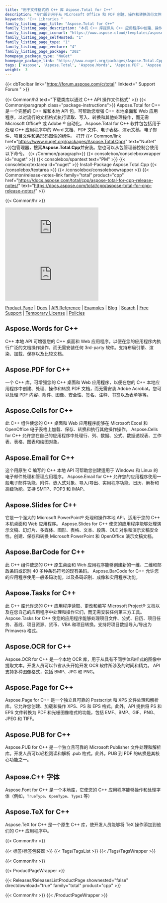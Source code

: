 ```yaml
---
title: "用于文件格式的 C++ 库 Aspose.Total for C++"
description: "专门设计用于从 Microsoft Office 和 PDF 创建、操作和转换流行文件格式的 C++ 库套件，无需 Office 或 Adobe 自动化。 C++ API 包还包括一个专门的库，用于从图像中生成和识别条形码标签。"
keywords: "C++ Libraries "
family_listing_page_title: "Aspose.Total for C++"
family_listing_page_description: "本机 C++ 库提供从 C++ 应用程序中创建、操作、转换或呈现 Excel 电子表格、PowerPoint 演示文稿、电子邮件消息和 PDF 文件的能力。它还提供通过独立的 C++ OCR 库以及条形码生成和识别从图像中提取文本的能力。"
family_listing_page_iconurl: "https://www.aspose.cloud/templates/aspose/App_Themes/V3/images/total/272x272/aspose_total-for-cpp.png"
family_listing_page_selfHosted: "1"
family_listing_page_type: "1"
family_listing_page_venture: "4"
family_listing_page_package: "202"
homepage_package_type: "NuGet"
homepage_package_link: "https://www.nuget.org/packages/Aspose.Total.Cpp/"
tags: ['Aspose', 'Aspose.Total', 'Aspose.Words', 'Aspose.PDF', 'Aspose.Cells', 'Aspose.Email', 'Aspose.Slides', 'Aspose.BarCode', 'Aspose.Tasks', 'Aspose.OCR', 'Aspose.Page', 'Aspose.PUB', 'Aspose.Font', 'C++', 'CPP', 'Conholdate', 'Conholdate.Total']
weight:  3
---
```


{{< dbToolbar link="https://forum.aspose.com/c/total" linktext=" Support Forum " >}}

{{< Common/h3 text="下载类库以通过 C++ API 操作文件格式"  >}}
{{< Common/paragraph class="package-instructions">}}
Aspose.Total for C++ 是一个完整的 C++ 库和本地 API 包，可帮助您增强 C++ 本地桌面和 Web 应用程序，以对流行的文档格式执行读取、写入、转换和其他处理操作，而无需 Microsoft Office® 或 Adobe ® 自动化。 Aspose.Total for C++ 软件包包括用于处理 C++ 应用程序中的 Word 文档、PDF 文件、电子表格、演示文稿、电子邮件、项目文件和条形码图像的组件。
打开
{{< Common/link href="https://www.nuget.org/packages/Aspose.Total.Cpp/" text="NuGet"  >}}包管理器，搜索<b>Aspose.Total.Cpp</b>并安装。您也可以从包管理器控制台使用以下命令。
{{< /Common/paragraph>}}
{{< consolebox/consoleboxwrapper id="nuget" >}}
   {{< consolebox/spantext text="PM" >}}
   {{< consolebox/textarea id="nuget" >}} Install-Package Aspose.Total.Cpp {{< /consolebox/textarea >}}
{{< /consolebox/consoleboxwrapper >}}
{{< Common/release-notes-link family="total" product="cpp" href="https://docs.aspose.com/total/cpp/aspose-total-for-cpp-release-notes/" text="https://docs.aspose.com/total/cpp/aspose-total-for-cpp-release-notes/"  >}}

{{< Common/hr >}}

![Version](https://img.shields.io/nuget/v/Aspose.Total.Cpp) ![Nuget](https://img.shields.io/nuget/dt/Aspose.Total.Cpp)

[Product Page](https://products.aspose.com/total/cpp/) | [Docs](https://docs.aspose.com/total/cpp/) | [API Reference](https://reference.aspose.com/) | [Examples](http://aspose.github.io/) | [Blog](https://blog.aspose.com/) | [Search](https://search.aspose.com/) | [Free Support](https://forum.aspose.com/) | [Temporary License](https://purchase.aspose.com/temporary-license) | [Policies](https://purchase.aspose.com/policies)

## Aspose.Words for C++

C++ 本地 API 可增强您的 C++ 桌面和 Web 应用程序，以便在您的应用程序内执行广泛的文档操作操作，而无需安装任何 3rd-party 软件。支持布局引擎、渲染、加载、保存以及比较文档。

## Aspose.PDF for C++

一个 C++ 库，可增强您的 C++ 桌面和 Web 应用程序，以便在您的 C++ 本地应用程序中创建、处理、操作和转换 PDF 文档，而无需安装 Adobe Acrobat。您可以处理 PDF 内容、附件、图像、安全性、签名、注释、书签以及表单等等。

## Aspose.Cells for C++

此 C++ 组件使您的 C++ 桌面和 Web 应用程序能够在 Microsoft Excel 和 OpenOffice 电子表格上加载、保存、转换和执行其他操作操作。 Aspose.Cells for C++ 允许您在自己的应用程序中处理行、列、数据、公式、数据透视表、工作表、表格、图表和绘图对象。

## Aspose.Email for C++

这个用原生 C 编写的 C++ 本地 API 可帮助您创建适用于 Windows 和 Linux 的电子邮件处理和管理应用程序。 Aspose.Email for C++ 允许您的应用程序使用一般电子邮件功能、附件、嵌入式对象、导入/导出、实用程序功能、日历、解析和高级功能。支持 SMTP、POP3 和 IMAP。

## Aspose.Slides for C++

它是一个强大的 Microsoft PowerPoint® 处理和操作本地 API，适用于您的 C++ 本机桌面和 Web 应用程序。 Aspose.Slides for C++ 使您的应用程序能够处理演示文稿、幻灯片、多媒体、图形、表格、文本、段落、OLE 对象和演示文稿安全性。创建、保存和转换 Microsoft PowerPoint 和 OpenOffice 演示文稿文档。

## Aspose.BarCode for C++

此 C++ 组件使您的 C++ 原生桌面和 Web 应用程序能够创建新的一维、二维和邮政条码或识别 40 多种条码符号的现有条码。 Aspose.BarCode for C++ 允许您的应用程序使用一般条码功能，以及条码识别、成像和实用程序功能。

## Aspose.Tasks for C++

此 C++ 库允许您的 C++ 应用程序读取、更改和编写 Microsoft Project® 文档以及在您自己的应用程序中处理和操作它们，而无需安装任何第三方工具。 Aspose.Tasks for C++ 使您的应用程序能够处理项目文件、公式、日历、项目任务、基线、项目资源、货币、VBA 和项目转换。支持将项目数据导入/导出为 Primavera 格式。

## Aspose.OCR for C++

Aspose.OCR for C++ 是一个本地 OCR 库，用于从具有不同字体和样式的图像中提取文本。开发人员可以节省从头开始开发 OCR 软件所涉及的时间和精力。 API 支持多种图像格式，包括 BMP、JPG 和 PNG。

## Aspose.Page for C++

Aspose.Page for C++ 是一个独立且可靠的 Postscript 和 XPS 文件处理和解析库。它允许您创建、加载和操作 XPS、PS 和 EPS 格式。此外，API 提供将 PS 和 EPS 文件转换为 PDF 和光栅图像格式的功能，包括 EMF、BMP、GIF、PNG、JPEG 和 TIFF。

## Aspose.PUB for C++

Aspose.PUB for C++ 是一个独立且可靠的 Microsoft Publisher 文件处理和解析库。开发人员可以轻松阅读和解析 .pub 格式。此外，PUB 到 PDF 的转换是其核心功能之一。

## Aspose.C++ 字体

Aspose.Font for C++ 是一个本地库，它使您的 C++ 应用程序能够操作和处理字体（例如，`TrueType`、`OpenType`、`Type1` 等）

## Aspose.TeX for C++

Aspose.TeX for C++ 是一个原生 C++ 库，使开发人员能够将 TeX 操作添加到他们的 C++ 应用程序中。

{{< Common/hr >}}

{{< 标签/标签包装器 >}}
 {{< Tags/TagsList >}}
{{< /Tags/TagsWrapper >}}

{{< Common/hr >}}

{{< ProductPageWrapper >}}
<!-- ReleasesListProductPage-->
   {{< Releases/ReleasesListProductPage shownested="false"  directdownload="true" family="total" product="cpp" >}}
<!-- /ReleasesListProductPage-->
{{< Common/hr >}}
{{< /ProductPageWrapper >}}

